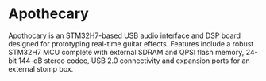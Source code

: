 # Apothecary
Apothocary is an STM32H7-based USB audio interface and DSP board designed for prototyping real-time guitar effects. Features include a robust STM32H7 MCU complete with external SDRAM and QPSI flash memory, 24-bit 144-dB stereo codec, USB 2.0 connectivity and expansion ports for an external stomp box.
